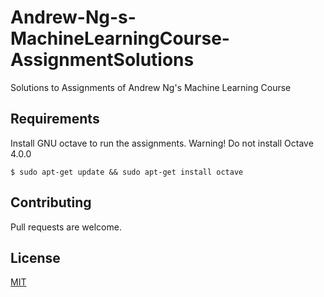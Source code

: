 # Andrew-Ng-s-MachineLearningCourse-AssignmentSolutions
Solutions to Assignments of Andrew Ng's Machine Learning Course

## Requirements

Install GNU octave to run the assignments.
Warning! Do not install Octave 4.0.0
```
$ sudo apt-get update && sudo apt-get install octave
```
## Contributing
Pull requests are welcome.

## License
[MIT](https://choosealicense.com/licenses/mit/)
